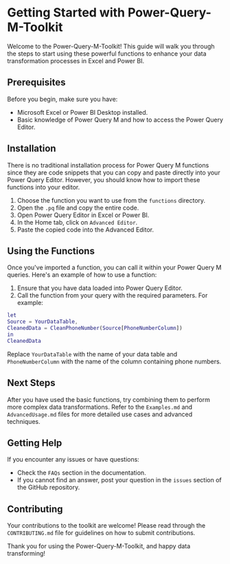 # Getting Started with Power-Query-M-Toolkit

Welcome to the Power-Query-M-Toolkit! This guide will walk you through the steps to start using these powerful functions to enhance your data transformation processes in Excel and Power BI.

## Prerequisites

Before you begin, make sure you have:

- Microsoft Excel or Power BI Desktop installed.
- Basic knowledge of Power Query M and how to access the Power Query Editor.

## Installation

There is no traditional installation process for Power Query M functions since they are code snippets that you can copy and paste directly into your Power Query Editor. However, you should know how to import these functions into your editor.

1. Choose the function you want to use from the `functions` directory.
2. Open the `.pq` file and copy the entire code.
3. Open Power Query Editor in Excel or Power BI.
4. In the Home tab, click on `Advanced Editor`.
5. Paste the copied code into the Advanced Editor.

## Using the Functions

Once you've imported a function, you can call it within your Power Query M queries. Here's an example of how to use a function:

1. Ensure that you have data loaded into Power Query Editor.
2. Call the function from your query with the required parameters. For example:

```m
let
Source = YourDataTable,
CleanedData = CleanPhoneNumber(Source[PhoneNumberColumn])
in
CleanedData
```

Replace `YourDataTable` with the name of your data table and `PhoneNumberColumn` with the name of the column containing phone numbers.

## Next Steps

After you have used the basic functions, try combining them to perform more complex data transformations. Refer to the `Examples.md` and `AdvancedUsage.md` files for more detailed use cases and advanced techniques.

## Getting Help

If you encounter any issues or have questions:

- Check the `FAQs` section in the documentation.
- If you cannot find an answer, post your question in the `issues` section of the GitHub repository.

## Contributing

Your contributions to the toolkit are welcome! Please read through the `CONTRIBUTING.md` file for guidelines on how to submit contributions.

Thank you for using the Power-Query-M-Toolkit, and happy data transforming!
